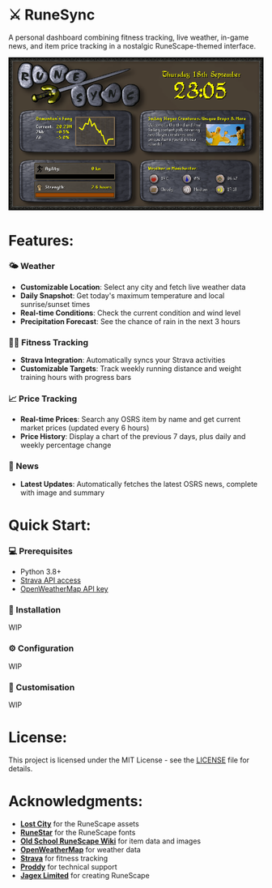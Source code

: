 # ⚔️ RuneSync
A personal dashboard combining fitness tracking, live weather, in-game news, and item price tracking in a nostalgic RuneScape-themed interface.

![RuneSync Demo](/resources/demo.png)

# Features:

### 🌤️ Weather
- **Customizable Location**: Select any city and fetch live weather data
- **Daily Snapshot**: Get today's maximum temperature and local sunrise/sunset times
- **Real-time Conditions**: Check the current condition and wind level
- **Precipitation Forecast**: See the chance of rain in the next 3 hours

### 🏃‍♂️ Fitness Tracking
- **Strava Integration**: Automatically syncs your Strava activities
- **Customizable Targets**: Track weekly running distance and weight training hours with progress bars

### 📈 Price Tracking
- **Real-time Prices**: Search any OSRS item by name and get current market prices (updated every 6 hours)
- **Price History**: Display a chart of the previous 7 days, plus daily and weekly percentage change


### 📰 News
- **Latest Updates**: Automatically fetches the latest OSRS news, complete with image and summary

# Quick Start:

### 💻 Prerequisites
- Python 3.8+
- [Strava API access](https://developers.strava.com/)
- [OpenWeatherMap API key](https://openweathermap.org/)

### 📁 Installation
WIP

### ⚙️ Configuration
WIP

### 🔧 Customisation
WIP

# License:
This project is licensed under the MIT License - see the [LICENSE](LICENSE) file for details.

# Acknowledgments:
- **[Lost City](https://github.com/LostCityRS)** for the RuneScape assets
- **[RuneStar](https://github.com/RuneStar)** for the RuneScape fonts
- **[Old School RuneScape Wiki](https://oldschool.runescape.wiki/)** for item data and images
- **[OpenWeatherMap](https://openweathermap.org/)** for weather data
- **[Strava](https://developers.strava.com/)** for fitness tracking
- **[Proddy](https://github.com/hampo)** for technical support
- **[Jagex Limited](https://www.jagex.com/)** for creating RuneScape
